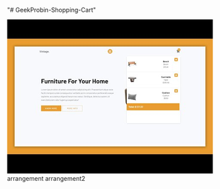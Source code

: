 "# GeekProbin-Shopping-Cart"

<img src="Shopping Cart Tutorial  JSON  Vanilla JS Project  Furniture Website.jpg" alt="">
arrangement
arrangement2
